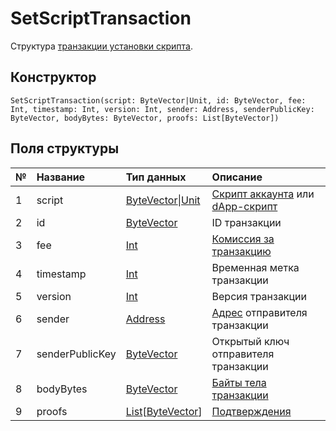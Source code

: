 # SetScriptTransaction

Структура [транзакции установки скрипта](/ru/blockchain/transaction-type/set-script-transaction).

## Конструктор

``` ride
SetScriptTransaction(script: ByteVector|Unit, id: ByteVector, fee: Int, timestamp: Int, version: Int, sender: Address, senderPublicKey: ByteVector, bodyBytes: ByteVector, proofs: List[ByteVector])
```

## Поля структуры

| № | Название | Тип данных | Описание |
| :--- | :--- | :--- | :--- |
| 1 | script | [ByteVector](/ru/ride/v4/data-types/byte-vector)&#124;[Unit](/ru/ride/v4/data-types/unit) | [Скрипт аккаунта](/ru/ride/script/script-types/account-script) или [dApp-скрипт](/ru/ride/script/script-types/dapp-script) |
| 2 | id | [ByteVector](/ru/ride/v4/data-types/byte-vector) | ID транзакции |
| 3 | fee | [Int](/ru/ride/v4/data-types/int) | [Комиссия за транзакцию](/ru/blockchain/transaction/transaction-fee) |
| 4 | timestamp | [Int](/ru/ride/v4/data-types/int) | Временная метка транзакции |
| 5 | version | [Int](/ru/ride/v4/data-types/int) | Версия транзакции |
| 6 | sender | [Address](/ru/ride/v4/structures/common-structures/address) | [Адрес](/ru/blockchain/account/address) отправителя транзакции |
| 7 | senderPublicKey | [ByteVector](/ru/ride/v4/data-types/byte-vector) | Открытый ключ отправителя транзакции |
| 8 | bodyBytes | [ByteVector](/ru/ride/v4/data-types/byte-vector) | [Байты тела транзакции](/ru/blockchain/glossary#б) |
| 9 | proofs | [List](/ru/ride/v4/data-types/list)[[ByteVector](/ru/ride/v4/data-types/byte-vector)] | [Подтверждения](/ru/blockchain/transaction/transaction-proof) |
